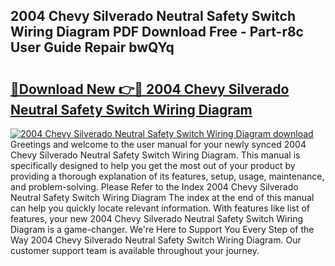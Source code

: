 ## 2004 Chevy Silverado Neutral Safety Switch Wiring Diagram PDF Download Free - Part-r8c User Guide Repair bwQYq

# <h2><a href="http://dflmqtv.blite.top/?on=2004+Chevy+Silverado+Neutral+Safety+Switch+Wiring+Diagram">🔗Download New 👉🔴 2004 Chevy Silverado Neutral Safety Switch Wiring Diagram</a></h2>

[![2004 Chevy Silverado Neutral Safety Switch Wiring Diagram download](https://i.imgur.com/lujVjoI.png)](http://dflmqtv.blite.top/?on=2004+Chevy+Silverado+Neutral+Safety+Switch+Wiring+Diagram)
Greetings and welcome to the user manual for your newly synced 2004 Chevy Silverado Neutral Safety Switch Wiring Diagram. This manual is specifically designed to help you get the most out of your product by providing a thorough explanation of its features, setup, usage, maintenance, and problem-solving. Please Refer to the Index 2004 Chevy Silverado Neutral Safety Switch Wiring Diagram The index at the end of this manual can help you quickly locate relevant information. With features like list of features, your new 2004 Chevy Silverado Neutral Safety Switch Wiring Diagram is a game-changer. We're Here to Support You Every Step of the Way 2004 Chevy Silverado Neutral Safety Switch Wiring Diagram. Our customer support team is available throughout your journey.
